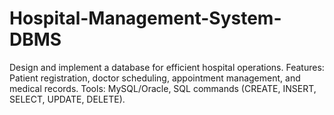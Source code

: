 # Hospital-Management-System-DBMS
Design and implement a database for efficient hospital operations. Features: Patient registration, doctor scheduling, appointment management, and medical records. Tools: MySQL/Oracle, SQL commands (CREATE, INSERT, SELECT, UPDATE, DELETE).
